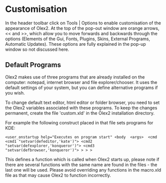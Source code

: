 # Customisation
In the header toolbar click on Tools | Options to enable customisation of the appearance of Olex2. At the top of the pop-out window are orange arrows, << and >>, which allow you to move forwards and backwards through the options (Elements of the Gui, Fonts, Plugins, Skins, External Programs, Automatic Updates). These options are fully explained in the pop-up window so not discussed here. 

## Default Programs
Olex2 makes use of three programs that are already installed on the computer: notepad, internet browser and file explorer/chooser. It uses the default settings of your system, but you can define alternative programs if you wish.

To change default text editor, html editor or folder browser, you need to set the Olex2 variables associated with these programs. To keep the changes permanent, create the file 'custom.xld' in the Olex2 installation directory.

For example the following construct placed in that file sets programs for KDE:

`<user_onstartup help="Executes on program start"
	<body 
		<args> 
			<cmd 
				<cmd1 "setvar(defeditor,'kate')">
				<cmd2 "setvar(defexplorer,'konqueror')">
				<cmd3 "setvar(defbrowser,'konqueror')">
			>
		>
	>`
	
This defines a function which is called when Olex2 starts up, please note if there are several functions with the same name are found in the files - the last one will be used. Please avoid overriding any functions in the macro.xld file as that may cause Olex2 to function incorrectly.